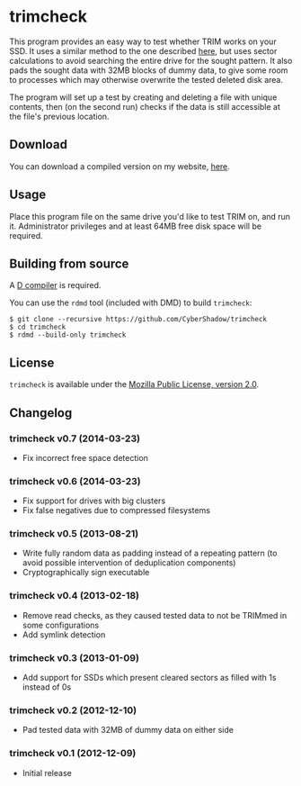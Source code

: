 # trimcheck

This program provides an easy way to test whether TRIM works on your SSD.
It uses a similar method to the one described [here][Anandtech],
but uses sector calculations to avoid searching the entire drive for the sought pattern.
It also pads the sought data with 32MB blocks of dummy data, to give some room
to processes which may otherwise overwrite the tested deleted disk area.

The program will set up a test by creating and deleting a file with unique contents,
then (on the second run) checks if the data is still accessible at the file's previous location.

   [Anandtech]: http://www.anandtech.com/show/6477/trim-raid0-ssd-arrays-work-with-intel-6series-motherboards-too/2

## Download

You can download a compiled version on my website, [here](http://files.thecybershadow.net/trimcheck/).

## Usage

Place this program file on the same drive you'd like to test TRIM on, and run it.
Administrator privileges and at least 64MB free disk space will be required.

## Building from source

A [D compiler](http://dlang.org/download.html) is required.

You can use the `rdmd` tool (included with DMD) to build `trimcheck`:

    $ git clone --recursive https://github.com/CyberShadow/trimcheck
    $ cd trimcheck
    $ rdmd --build-only trimcheck

## License

`trimcheck` is available under the [Mozilla Public License, version 2.0](http://mozilla.org/MPL/2.0/).

## Changelog

### trimcheck v0.7 (2014-03-23)

 * Fix incorrect free space detection

### trimcheck v0.6 (2014-03-23)

 * Fix support for drives with big clusters
 * Fix false negatives due to compressed filesystems

### trimcheck v0.5 (2013-08-21)

 * Write fully random data as padding instead of a repeating pattern (to avoid possible intervention of deduplication components)
 * Cryptographically sign executable

### trimcheck v0.4 (2013-02-18)

 * Remove read checks, as they caused tested data to not be TRIMmed in some configurations
 * Add symlink detection

### trimcheck v0.3 (2013-01-09)

 * Add support for SSDs which present cleared sectors as filled with 1s instead of 0s

### trimcheck v0.2 (2012-12-10)

 * Pad tested data with 32MB of dummy data on either side

### trimcheck v0.1 (2012-12-09)

 * Initial release
